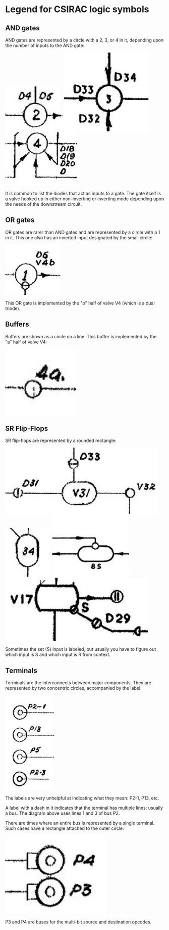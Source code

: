 Legend for CSIRAC logic symbols
===============================

## AND gates

AND gates are represented by a circle with a 2, 3, or 4 in it,
depending upon the number of inputs to the AND gate:

<img src="and-2-gate-symbol.png"/>

<img src="and-3-gate-symbol.png"/>

<img src="and-4-gate-symbol.png"/>

It is common to list the diodes that act as inputs to a gate.  The gate
itself is a valve hooked up in either non-inverting or inverting mode
depending upon the needs of the downstream circuit.

## OR gates

OR gates are rarer than AND gates and are represented by a circle
with a 1 in it.  This one also has an inverted input designated by the
small circle:

<img src="or-n-gate-symbol.png"/>

This OR gate is implemented by the "b" half of valve V4 (which is a
dual triode).

## Buffers

Buffers are shown as a circle on a line.  This buffer is implemented by the
"a" half of valve V4:

<img src="buffer-symbol.png"/>

## SR Flip-Flops

SR flip-flops are represented by a rounded rectangle:

<img src="flip-flop-1-symbol.png"/>

<img src="flip-flop-2-symbol.png"/>

<img src="flip-flop-3-symbol.png"/>

<img src="flip-flop-4-symbol.png"/>

Sometimes the set (S) input is labeled, but usually you have to figure out
which input is S and which input is R from context.

## Terminals

Terminals are the interconnects between major components.  They are
represented by two concentric circles, accompanied by the label:

<img src="terminal-1-symbol.png"/>

The labels are very unhelpful at indicating what they mean: P2-1, P13, etc.

A label with a dash in it indicates that the terminal has multiple lines;
usually a bus.  The diagram above uses lines 1 and 3 of bus P2.

There are times where an entire bus is represented by a single terminal.
Such cases have a rectangle attached to the outer circle:

<img src="terminal-2-symbol.png"/>

P3 and P4 are buses for the multi-bit source and destination opcodes.
